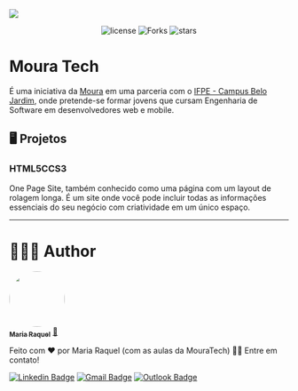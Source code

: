 <img src="https://lh3.googleusercontent.com/hr_crs_themes/AGvgesTv2V6zKXpE1Td5jGGF2FMb-dMnTNEj2CsVJrvbX5kJogd-X6Nnlmn0djcWZbIUv7qe7vXDxsmKEMHki2Srl5z9U9Y4i6_4WkJEGN0yK7rbviXSZP88b98=s1280" />

<p align='center'>
<img src="https://img.shields.io/github/license/M-RaquelCS/MouraTech?color=%23835afd" alt='license'/>
  <img src="https://img.shields.io/github/forks/M-RaquelCS/MouraTech?color=%23835afd" alt='Forks'/>
  <img src="https://img.shields.io/github/stars/M-RaquelCS/MouraTech?color=%23835afd" alt='stars'/>
</p>

# Moura Tech
É uma iniciativa da [Moura](https://www.moura.com.br) em uma parceria com o [IFPE - Campus Belo Jardim](https://www.ifpe.edu.br/campus/belo-jardim), onde pretende-se formar jovens que cursam Engenharia de Software em desenvolvedores web e mobile.

## 🖥️ Projetos

### HTML5CCS3
One Page Site, também conhecido como uma página com um layout de rolagem longa. É um site onde você pode incluir todas as informações essenciais do seu negócio com criatividade em um único espaço.

---
# 👩🏼‍💻 Author

<a href="https://app.rocketseat.com.br/me/m-raquel">
 <img style="border-radius: 50%;" src="https://avatars.githubusercontent.com/u/63611614?v=4" width="100px;" alt=""/>
 <br />
 <sub><b>Maria Raquel</b></sub></a> <a href="https://app.rocketseat.com.br/me/m-raquel" title="Rocketseat">🚀</a>

Feito com ❤️ por Maria Raquel (com as aulas da MouraTech) 👋🏽 Entre em contato!

 [![Linkedin Badge](https://img.shields.io/badge/-Raquel-blue?style=flat-square&logo=Linkedin&logoColor=white&link=https://www.linkedin.com/in/maria-raquel-3b27531a5/)](https://www.linkedin.com/in/maria-raquel-3b27531a5/) [![Gmail Badge](https://img.shields.io/badge/-Raquel-c14438?style=flat-square&logo=Gmail&logoColor=white&link=mailto:raquelquequel20@gmail.com)](mailto:raquelquequel20@gmail.com) [![Outlook Badge](https://img.shields.io/badge/-Raquel-0078d4?style=flat-square&logo=microsoft-outlook&logoColor=white&link=mailto:M-Raquel@outlook.com)](mailto:M-Raquel@outlook.com)